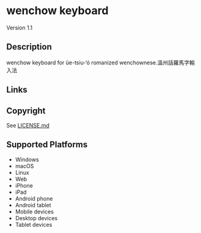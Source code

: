 wenchow keyboard
==============

Version 1.1

Description
-----------
wenchow keyboard for üe-tsiu-‘ó romanized wenchownese.溫州話羅馬字輸入法

Links
-----

Copyright
---------
See [LICENSE.md](LICENSE.md)

Supported Platforms
-------------------
 * Windows
 * macOS
 * Linux
 * Web
 * iPhone
 * iPad
 * Android phone
 * Android tablet
 * Mobile devices
 * Desktop devices
 * Tablet devices

